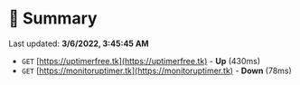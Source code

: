 # 📖 Summary
Last updated: **3/6/2022, 3:45:45 AM**

- `GET` [https://uptimerfree.tk](https://uptimerfree.tk) - **Up** (430ms)
- `GET` [https://monitoruptimer.tk](https://monitoruptimer.tk) - **Down** (78ms)
